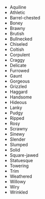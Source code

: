 * Aquiline
* Athletic
* Barrel-chested
* Boney
* Brawny
* Brutish
* Bullnecked
* Chiseled
* Coltish
* Corpulent
* Craggy
* Delicate
* Furrowed
* Gaunt
* Gorgeous
* Grizzled
* Haggard
* Handsome
* Hideous
* Lanky
* Pudgy
* Ripped
* Rosy
* Scrawny
* Sinewy
* Slender
* Slumped
* Solid
* Square-jawed
* Statuesque
* Towering
* Trim
* Weathered
* Willowy
* Wiry
* Wrinkled